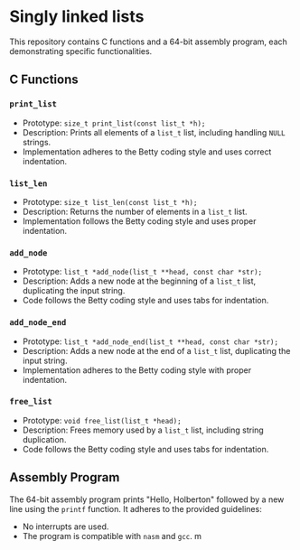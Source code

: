 # Singly linked lists

This repository contains C functions and a 64-bit assembly program, each demonstrating specific functionalities.

## C Functions

### `print_list`

- Prototype: `size_t print_list(const list_t *h);`
- Description: Prints all elements of a `list_t` list, including handling `NULL` strings.
- Implementation adheres to the Betty coding style and uses correct indentation.

### `list_len`

- Prototype: `size_t list_len(const list_t *h);`
- Description: Returns the number of elements in a `list_t` list.
- Implementation follows the Betty coding style and uses proper indentation.

### `add_node`

- Prototype: `list_t *add_node(list_t **head, const char *str);`
- Description: Adds a new node at the beginning of a `list_t` list, duplicating the input string.
- Code follows the Betty coding style and uses tabs for indentation.

### `add_node_end`

- Prototype: `list_t *add_node_end(list_t **head, const char *str);`
- Description: Adds a new node at the end of a `list_t` list, duplicating the input string.
- Implementation adheres to the Betty coding style with proper indentation.

### `free_list`

- Prototype: `void free_list(list_t *head);`
- Description: Frees memory used by a `list_t` list, including string duplication.
- Code follows the Betty coding style and uses tabs for indentation.

## Assembly Program

The 64-bit assembly program prints "Hello, Holberton" followed by a new line using the `printf` function. It adheres to the provided guidelines:

- No interrupts are used.
- The program is compatible with `nasm` and `gcc`.
m
